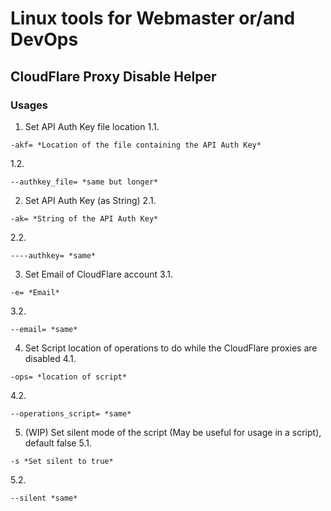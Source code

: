 # Linux tools for Webmaster or/and DevOps
## CloudFlare Proxy Disable Helper
### Usages
1. Set API Auth Key file location
1.1.
```shell
-akf= *Location of the file containing the API Auth Key*
```
1.2.
```shell
--authkey_file= *same but longer*
```
2. Set API Auth Key (as String)
2.1. 
```shell
-ak= *String of the API Auth Key*
```
2.2. 
```shell
----authkey= *same*
```
3. Set Email of CloudFlare account
3.1. 
```shell
-e= *Email*
```
3.2. 
```shell
--email= *same*
```
4. Set Script location of operations to do while the CloudFlare proxies are disabled
4.1. 
```shell
-ops= *location of script*
```
4.2. 
```shell
--operations_script= *same*
```
5. (WIP) Set silent mode of the script (May be useful for usage in a script), default false
5.1. 
```shell
-s *Set silent to true*
```
5.2. 
```shell
--silent *same*
```